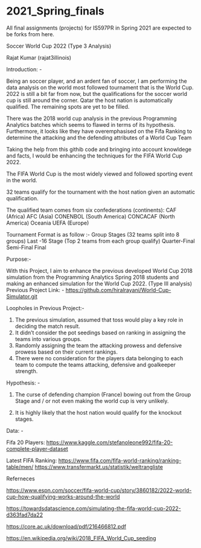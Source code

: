 # 2021_Spring_finals

All final assignments (projects) for IS597PR in Spring 2021 are expected to be forks from here.

Soccer World Cup 2022 (Type 3 Analysis)

Rajat Kumar (rajat3illinois)

Introduction: - 

Being an soccer player, and an ardent fan of soccer, I am performing the data analysis on the world most followed tournament that is the World Cup. 2022 is still a bit far from now, but the qualifications for the soccer world cup is still around the corner. Qatar the host nation is automatically qualified. The remaining spots are yet to be filled. 

There was the 2018 world cup analysis in the previous Programming Analytics batches which seems to flawed in terms of its hypothesis. 
Furthermore, it looks like they have overemphasised on the Fifa Ranking to determine the attacking and the defending attributes of a World Cup Team

Taking the help from this githib code and bringing into account knowldege and facts, I would be enhancing the techniques for the FIFA World Cup 2022.

The FIFA World Cup is the most widely viewed and followed sporting event in the world.

32 teams qualify for the tournament with the host nation given an automatic qualification.

The qualified team comes from six confederations (continents): 
CAF (Africa)
AFC (Asia)
CONENBOL (South America)
CONCACAF (North America)
Oceania
UEFA (Europe)

Tournament Format is as follow :- 
Group Stages (32 teams split into 8 groups)
Last -16 Stage (Top 2 teams from each group qualify)
Quarter-Final
Semi-Final
Final

Purpose:- 

With this Project, I aim to enhance the previous developed World Cup 2018 simulation from the Programming Analytics Spring 2018 students and making an enhanced simulation for the World Cup 2022. (Type III analysis)
Previous Project Link: - https://github.com/hiralrayani/World-Cup-Simulator.git

Loopholes in Previous Project:- 

1) The previous simulation, assumed that toss would play a key role in deciding the match result.
2) It didn’t consider the pot seedings based on ranking in assigning the teams into various groups.
3) Randomly assigning the team the attacking prowess and defensive prowess based on their current rankings.
4) There were no consideration for the players data belonging to each team to compute the teams attacking, defensive and goalkeeper strength.

Hypothesis: - 

1) The curse of defending champion (France) bowing out from the Group Stage and / or not even making the world cup is very unlikely.

2) It is highly likely that the host nation would qualify for the knockout stages.

Data: - 

Fifa 20 Players:  https://www.kaggle.com/stefanoleone992/fifa-20-complete-player-dataset

Latest FIFA Ranking: https://www.fifa.com/fifa-world-ranking/ranking-table/men/ 
                                    https://www.transfermarkt.us/statistik/weltrangliste

Referneces

https://www.espn.com/soccer/fifa-world-cup/story/3860182/2022-world-cup-how-qualifying-works-around-the-world

https://towardsdatascience.com/simulating-the-fifa-world-cup-2022-d363fad7da22

https://core.ac.uk/download/pdf/216466812.pdf

https://en.wikipedia.org/wiki/2018_FIFA_World_Cup_seeding

